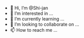 - 👋 Hi, I’m @Shi-jan
- 👀 I’m interested in ...
- 🌱 I’m currently learning ...
- 💞️ I’m looking to collaborate on ...
- 📫 How to reach me ...

<!---
Shi-jan/Shi-jan is a ✨ special ✨ repository because its `README.md` (this file) appears on your GitHub profile.
You can click the Preview link to take a look at your changes.
--->
